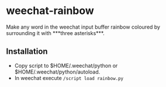 # weechat-rainbow
Make any word in the weechat input buffer rainbow coloured by surrounding it with \*\*\*three asterisks\*\*\*.

## Installation
- Copy script to $HOME/.weechat/python or $HOME/.weechat/python/autoload. 
- In weechat execute `/script load rainbow.py`
